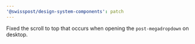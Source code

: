 ```yaml
---
'@swisspost/design-system-components': patch
---
```


Fixed the scroll to top that occurs when opening the `post-megadropdown` on desktop.
